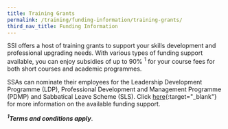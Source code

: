 ```yaml
---
title: Training Grants
permalink: /training/funding-information/training-grants/
third_nav_title: Funding Information
---
```


SSI offers a host of training grants to support your skills development and professional upgrading needs. With various types of funding support available, you can enjoy subsidies of up to 90% <sup>1</sup> for your course fees for both short courses and academic programmes.  
  
SSAs can nominate their employees for the Leadership Development Programme (LDP), Professional Development and Management Programme (PDMP) and Sabbatical Leave Scheme (SLS). Click  [here](https://www.ncss.gov.sg/Social-Service-Careers/Professional-Development/About-Professional-Development){:target="_blank"}  for more information on the available funding support.  
  
___<sup>1</sup>Terms and conditions apply___.  
  
  
  
    
<!--|**[VWOs-Charities Capability Fund (VCF)](/training/funding-information/VWOs-Charities-Capability-Fund-(VCF)/)** | [![VWOs-Charities Capability Fund (VCF)](/images/training/grants/VCF-funding.jpg)](/training/funding-information/VWOs-Charities-Capability-Fund-(VCF)/) | **[SkillsFuture Singapore Funding](/training/funding-information/SkillsFuture-Singapore-Funding/)** | [![SkillsFuture Singapore Funding](/images/training/grants/skillsfuture-funding.jpg)](/training/funding-information/SkillsFuture-Singapore-Funding/) |-->
<!--|-|-|-|-|-->
<!--|**[SkillsFuture Credit](/training/funding-information/SkillsFuture-Credit/)** | [![SkillsFuture Credit](/images/training/grants/skillsfuture-credit.jpg)](/training/funding-information/SkillsFuture-Credit/)| **[SkillsFuture Study Awards for the Social Service Sector](/training/funding-information/SkillsFuture-Study-Awards-for-the-Social-Service-S/)** | [![SkillsFuture Study Awards for the Social Service Sector](/images/training/grants/skillsfuture-studyawards.jpg)](/training/funding-information/SkillsFuture-Study-Awards-for-the-Social-Service-S/) |-->



